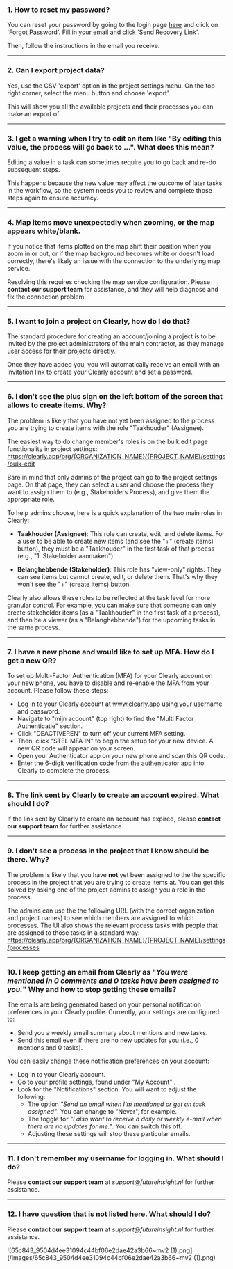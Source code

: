 ### 1. How to reset my password?

You can reset your password by going to the login page [here](https://clearly.app/login) and click on 'Forgot Password'. Fill in your email and click 'Send Recovery Link'.

Then, follow the instructions in the email you receive.

---

### 2. Can I export project data?

Yes, use the CSV 'export' option in the project settings menu. On the top right corner, select the menu button and choose 'export'.

This will show you all the available projects and their processes you can make an export of.

---

### 3. I get a warning when I try to edit an item like "By editing this value, the process will go back to ...". What does this mean?

Editing a value in a task can sometimes require you to go back and re-do subsequent steps. 

This happens because the new value may affect the outcome of later tasks in the workflow, so the system needs you to review and complete those steps again to ensure accuracy.

---

### 4. Map items move unexpectedly when zooming, or the map appears white/blank.

If you notice that items plotted on the map shift their position when you zoom in or out, or if the map background becomes white or doesn't load correctly, there's likely an issue with the connection to the underlying map service.

Resolving this requires checking the map service configuration. Please **contact our support team** for assistance, and they will help diagnose and fix the connection problem.

---

### 5. I want to join a project on Clearly, how do I do that?

The standard procedure for creating an account/joining a project is to be invited by the project administrators of the main contractor, as they manage user access for their projects directly.

Once they have added you, you will automatically receive an email with an invitation link to create your Clearly account and set a password.

---

### 6. I don't see the plus sign on the left bottom of the screen that allows to create items. Why? 

The problem is likely that you have not yet been assigned to the process you are trying to create items with the role "Taakhouder" (Assignee). 

The easiest way to do change member's roles is on the bulk edit page functionality in project settings:
https://clearly.app/org/{ORGANIZATION_NAME}/{PROJECT_NAME}/settings/bulk-edit

Bare in mind that only admins of the project can go to the project settings page. On that page, they can select a user and choose the process they want to assign them to (e.g., Stakeholders Process), and give them the appropriate role.

To help admins choose, here is a quick explanation of the two main roles in Clearly:
- **Taakhouder (Assignee)**: This role can create, edit, and delete items. For a user to be able to create new items (and see the "+" (create items) button), they must be a "Taakhouder" in the first task of that process (e.g., "1. Stakeholder aanmaken").

- **Belanghebbende (Stakeholder)**: This role has "view-only" rights. They can see items but cannot create, edit, or delete them. That's why they won't see the "+" (create items) button.

Clearly also allows these roles to be reflected at the task level for more granular control. For example, you can make sure that someone can only create stakeholder items (as a "Taakhouder" in the first task of a process), and then be a viewer (as a "Belanghebbende") for the upcoming tasks in the same process.

---

### 7. I have a new phone and would like to set up MFA. How do I get a new QR?

To set up Multi-Factor Authentication (MFA) for your Clearly account on your new phone, you have to disable and re-enable the MFA from your account. Please follow these steps:

- Log in to your Clearly account at www.clearly.app using your username and password.
- Navigate to "mijn account" (top right) to find the "Multi Factor Authenticatie" section.
- Click "DEACTIVEREN" to turn off your current MFA setting.
- Then, click "STEL MFA IN" to begin the setup for your new device. A new QR code will appear on your screen.
- Open your Authenticator app on your new phone and scan this QR code.
- Enter the 6-digit verification code from the authenticator app into Clearly to complete the process.

---

### 8. The link sent by Clearly to create an account expired. What should I do?

If the link sent by Clearly to create an account has expired, please **contact our support team** for further assistance.

---

### 9. I don't see a process in the project that I know should be there. Why? 

The problem is likely that you have **not** yet been assigned to the the specific process in the project that you are trying to create items at. You can get this solved by asking one of the project admins to assign you a role in the process. 

The admins can use the the following URL (with the correct organization and project names) to see which members are assigned to which processes. The UI also shows the relevant process tasks with people that are assigned to those tasks in a standard way:
https://clearly.app/org/{ORGANIZATION_NAME}/{PROJECT_NAME}/settings/processes

---

### 10. I keep getting an email from Clearly as "*_You were mentioned in 0 comments and 0 tasks have been assigned to you._*" Why and how to stop getting these emails?

The emails are being generated based on your personal notification preferences in your Clearly profile. Currently, your settings are configured to:
- Send you a weekly email summary about mentions and new tasks.
- Send this email even if there are no new updates for you (i.e., 0 mentions and 0 tasks).

You can easily change these notification preferences on your account:
- Log in to your Clearly account.
- Go to your profile settings, found under "My Account" .
- Look for the "Notifications" section. You will want to adjust the following:
    - The option *_"Send an email when I'm mentioned or get an task assigned"_*. You can change to "Never", for example.
    - The toggle for *_"I also want to receive a daily or weekly e-mail when there are no updates
for me."_*. You can switch this off.
    - Adjusting these settings will stop these particular emails.

---

### 11. I don't remember my username for logging in. What should I do?

Please **contact our support team** at *_support@futureinsight.nl_* for further assistance.

---

### 12. I have question that is not listed here. What should I do?

Please **contact our support team** at *_support@futureinsight.nl_* for further assistance.

![65c843_9504d4ee31094c44bf06e2dae42a3b66~mv2 (1).png](/images/65c843_9504d4ee31094c44bf06e2dae42a3b66~mv2 (1).png)
